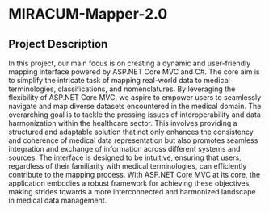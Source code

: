 # MIRACUM-Mapper-2.0

## Project Description

In this project, our main focus is on creating a dynamic and user-friendly mapping interface powered by ASP.NET Core MVC and C#. The core aim is to simplify the intricate task of mapping real-world data to medical terminologies, classifications, and nomenclatures. By leveraging the flexibility of ASP.NET Core MVC, we aspire to empower users to seamlessly navigate and map diverse datasets encountered in the medical domain. The overarching goal is to tackle the pressing issues of interoperability and data harmonization within the healthcare sector. This involves providing a structured and adaptable solution that not only enhances the consistency and coherence of medical data representation but also promotes seamless integration and exchange of information across different systems and sources. The interface is designed to be intuitive, ensuring that users, regardless of their familiarity with medical terminologies, can efficiently contribute to the mapping process. With ASP.NET Core MVC at its core, the application embodies a robust framework for achieving these objectives, making strides towards a more interconnected and harmonized landscape in medical data management.
